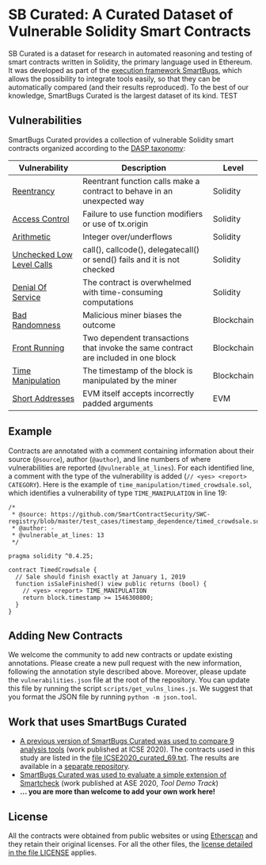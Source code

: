 # SB Curated: A Curated Dataset of Vulnerable Solidity Smart Contracts
SB Curated is a dataset for research in automated reasoning and testing of smart contracts written in Solidity, the primary language used in Ethereum. It was developed as part of the [execution framework SmartBugs](https://github.com/smartbugs/smartbugs), which allows the possibility to integrate tools easily, so that they can be automatically compared (and their results reproduced). To the best of our knowledge, SmartBugs Curated is the largest dataset of its kind.
TEST

## Vulnerabilities

SmartBugs Curated provides a collection of vulnerable Solidity smart contracts organized according to the [DASP taxonomy](https://dasp.co):

| Vulnerability | Description | Level |
| --- | --- | -- |
| [Reentrancy](https://github.com/smartbugs/smartbugs-curated/tree/main/dataset/reentrancy) | Reentrant function calls make a contract to behave in an unexpected way | Solidity |
| [Access Control](https://github.com/smartbugs/smartbugs-curated/tree/main/dataset/access_control) | Failure to use function modifiers or use of tx.origin | Solidity |
| [Arithmetic](https://github.com/smartbugs/smartbugs-curated/tree/main/dataset/arithmetic) | Integer over/underflows | Solidity |
| [Unchecked Low Level Calls](https://github.com/smartbugs/smartbugs-curated/tree/main/dataset/unchecked_low_level_calls) | call(), callcode(), delegatecall() or send() fails and it is not checked | Solidity |
| [Denial Of Service](https://github.com/smartbugs/smartbugs-curated/tree/main/dataset/denial_of_service) | The contract is overwhelmed with time-consuming computations | Solidity |
| [Bad Randomness](https://github.com/smartbugs/smartbugs-curated/tree/main/dataset/bad_randomness) | Malicious miner biases the outcome | Blockchain |
| [Front Running](https://github.com/smartbugs/smartbugs-curated/tree/main/dataset/front_running) | Two dependent transactions that invoke the same contract are included in one block | Blockchain |
| [Time Manipulation](https://github.com/smartbugs/smartbugs-curated/tree/main/dataset/time_manipulation) | The timestamp of the block is manipulated by the miner | Blockchain |
| [Short Addresses](https://github.com/smartbugs/smartbugs-curated/tree/main/dataset/short_addresses) | EVM itself accepts incorrectly padded arguments | EVM |

## Example
Contracts are annotated with a comment containing information about their source (`@source`), author (`@author`), and line numbers of where vulnerabilities are reported (`@vulnerable_at_lines`). For each identified line, a comment with the type of the vulnerability is added (`// <yes> <report> CATEGORY`).
Here is the example of `time_manipulation/timed_crowdsale.sol`, which identifies a vulnerability of type `TIME_MANIPULATION` in line 19:

```
/*
 * @source: https://github.com/SmartContractSecurity/SWC-registry/blob/master/test_cases/timestamp_dependence/timed_crowdsale.sol
 * @author: -
 * @vulnerable_at_lines: 13
 */

pragma solidity ^0.4.25;

contract TimedCrowdsale {
  // Sale should finish exactly at January 1, 2019
  function isSaleFinished() view public returns (bool) {
    // <yes> <report> TIME_MANIPULATION
    return block.timestamp >= 1546300800;
  }
}
```

## Adding New Contracts
We welcome the community to add new contracts or update existing annotations. Please create a new pull request with the new information, following the annotation style described above. Moreover, please update the `vulnerabilities.json` file at the root of the repository. You can update this file by running the script `scripts/get_vulns_lines.js`. We suggest that you format the JSON file by running `python -m json.tool`.


## Work that uses SmartBugs Curated
- [A previous version of SmartBugs Curated was used to compare 9 analysis tools](https://joaoff.com/publication/2020/icse) (work published at ICSE 2020). The contracts used in this study are listed in the [file ICSE2020_curated_69.txt](https://github.com/smartbugs/smartbugs-curated/blob/main/ICSE2020_curated_69.txt). The results are available in a [separate repository](https://github.com/smartbugs/smartbugs-results).
- [SmartBugs Curated was used to evaluate a simple extension of Smartcheck](https://joaoff.com/publication/2020/ase) (work published at ASE 2020, _Tool Demo Track_)
- **... you are more than welcome to add your own work here!**

## License
All the contracts were obtained from public websites or using [Etherscan](http://etherscan.io) and they retain their original licenses. For all the other files, the [license detailed in the file LICENSE](LICENSE) applies.
